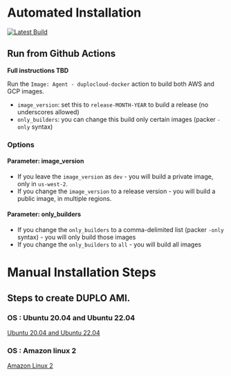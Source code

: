 # Automated Installation

[![Latest Build](https://github.com/duplocloud/linuxagent/actions/workflows/build-image.yaml/badge.svg?branch=master)](https://github.com/duplocloud/linuxagent/actions/workflows/build-image.yaml "See latest builds")

## Run from Github Actions

**Full instructions TBD**

Run the `Image: Agent - duplocloud-docker` action to build both AWS and GCP images.

- `image_version`:  set this to `release-MONTH-YEAR` to build a release (no underscores allowed)
- `only_builders`:  you can change this build only certain images (packer `-only` syntax)

### Options

#### Parameter: image_version

- If you leave the `image_version` as `dev` - you will build a private image, only in `us-west-2`.
- If you change the `image_version` to a release version - you will build a public image, in multiple regions.

#### Parameter: only_builders

- If you change the `only_builders` to a comma-delimited list (packer `-only` syntax) - you will only build those images
- If you change the `only_builders` to `all` - you will build all images

# Manual Installation Steps

## Steps to create DUPLO AMI.

### OS : Ubuntu 20.04 and Ubuntu 22.04
[Ubuntu 20.04 and Ubuntu 22.04](docs/README_UBUNTU_20_04_AND_22_04.md)
### OS :  Amazon linux 2
[Amazon Linux 2](docs/README_AMAZON_LINUX_2.md)
 
